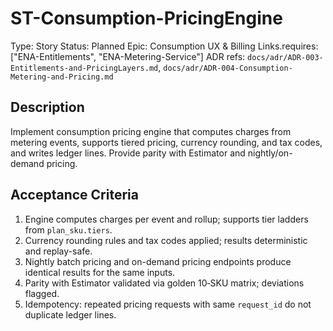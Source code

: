 # ST-Consumption-PricingEngine

Type: Story
Status: Planned
Epic: Consumption UX & Billing
Links.requires: ["ENA-Entitlements", "ENA-Metering-Service"]
ADR refs: `docs/adr/ADR-003-Entitlements-and-PricingLayers.md`, `docs/adr/ADR-004-Consumption-Metering-and-Pricing.md`

## Description
Implement consumption pricing engine that computes charges from metering events, supports tiered pricing, currency rounding, and tax codes, and writes ledger lines. Provide parity with Estimator and nightly/on-demand pricing.

## Acceptance Criteria
1. Engine computes charges per event and rollup; supports tier ladders from `plan_sku.tiers`.
2. Currency rounding rules and tax codes applied; results deterministic and replay-safe.
3. Nightly batch pricing and on-demand pricing endpoints produce identical results for the same inputs.
4. Parity with Estimator validated via golden 10‑SKU matrix; deviations flagged.
5. Idempotency: repeated pricing requests with same `request_id` do not duplicate ledger lines.
